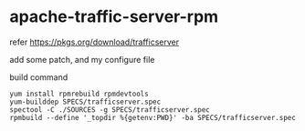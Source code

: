 # apache-traffic-server-rpm

refer https://pkgs.org/download/trafficserver

add some patch, and my configure file

build command

```
yum install rpmrebuild rpmdevtools
yum-builddep SPECS/trafficserver.spec
spectool -C ./SOURCES -g SPECS/trafficserver.spec
rpmbuild --define '_topdir %{getenv:PWD}' -ba SPECS/trafficserver.spec
```
